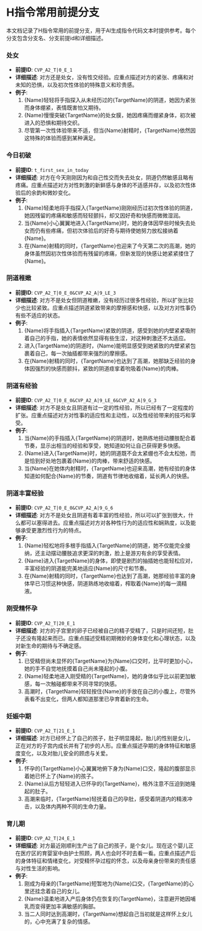 # H指令常用前提分支

本文档记录了H指令常用的前提分支，用于AI生成指令代码文本时提供参考。每个分支包含分支名、分支前提id和详细描述。

### 处女
- **前提ID**: `CVP_A2_T|0_E_1`
- **详细描述**: 对方还是处女，没有性交经验。应重点描述对方的紧张、疼痛和对未知的恐惧，以及初次性体验的特殊意义和珍贵感。
- **例子**:
  1. {Name}轻轻将手指探入从未经历过的{TargetName}的阴道，她因为紧张而身体绷紧，表情既害怕又期待。
  2. {Name}慢慢突破{TargetName}的处女膜，她因疼痛而绷紧身体，初次被进入的恐惧和期待交织。
  3. 尽管第一次性体验带来不适，但当{Name}射精时，{TargetName}依然因这特殊的体验而感到某种满足。

### 今日初破
- **前提ID**: `t_first_sex_in_today`
- **详细描述**: 对方在今天刚刚因为和自己性交而失去处女，阴道仍然敏感且略有疼痛。应重点描述对方对性刺激的新鲜感与身体的不适感并存，以及初次性体验后的余韵和微妙变化。
- **例子**:
  1. {Name}轻柔地将手指探入{TargetName}刚刚经历过初次性体验的阴道，她因残留的疼痛和敏感而轻轻颤抖，却又因好奇和快感而微微湿润。
  2. 当{Name}小心翼翼地进入{TargetName}时，她的身体因早些时候失去处女而仍有些疼痛，但初次体验后的好奇与期待使她努力放松接纳着{Name}。
  3. 在{Name}射精的同时，{TargetName}也迎来了今天第二次的高潮，她的身体虽然因初次性体验而有残留的疼痛，但新发现的快感让她紧紧搂住了{Name}。

### 阴道稚嫩
- **前提ID**: `CVP_A2_T|0_E_0&CVP_A2_A|9_LE_3`
- **详细描述**: 对方不是处女但阴道稚嫩，没有经历过很多性经验，所以扩张比较少也比较紧致。应重点描述阴道紧致带来的摩擦感和快感，以及对方对性事仍有些不适应的状态。
- **例子**:
  1. {Name}将手指插入{TargetName}紧致的阴道，感受到她的内壁紧紧吸附着自己的手指，她的表情依然显得有些生涩，对这种刺激还不太适应。
  2. 进入{TargetName}的阴道时，{Name}能明显感受到她紧致的内壁紧紧包裹着自己，每一次抽插都带来强烈的摩擦感。
  3. 在{Name}射精的同时，{TargetName}也达到了高潮，她那缺乏经验的身体因强烈的快感而颤抖，紧致的阴道痉挛着吮吸着{Name}的肉棒。

### 阴道有经验
- **前提ID**: `CVP_A2_T|0_E_0&CVP_A2_A|9_LE_6&CVP_A2_A|9_G_3`
- **详细描述**: 对方不是处女且阴道有过一定的性经验，所以已经有了一定程度的扩张。应重点描述对方对性事的适应性和主动性，以及性经验带来的技巧和享受。
- **例子**:
  1. 当{Name}的手指插入{TargetName}的阴道时，她熟练地扭动腰肢配合着节奏，显示出相当的经验和享受，她知道如何让自己获得更多快感。
  2. {Name}进入{TargetName}时，她的阴道既不会太紧绷也不会太松弛，而是恰到好处地包裹着{Name}的肉棒，带来舒适的快感。
  3. 当{Name}在她体内射精时，{TargetName}也迎来高潮，她有经验的身体知道如何配合{Name}的节奏，阴道有节律地收缩着，延长两人的快感。

### 阴道丰富经验
- **前提ID**: `CVP_A2_T|0_E_0&CVP_A2_A|9_G_6`
- **详细描述**: 对方不是处女且阴道有着丰富的性经验，所以可以扩张到很大，什么都可以塞得进去。应重点描述对方对各种性行为的适应性和娴熟度，以及能够承受更激烈性行为的特点。
- **例子**:
  1. {Name}轻松地将多根手指插入{TargetName}的阴道，她不仅能完全接纳，还主动摆动腰肢追求更深的刺激，脸上是游刃有余的享受表情。
  2. {Name}进入{TargetName}的身体，即使是剧烈的抽插她也能轻松应对，丰富经验的阴道能完美地适应{Name}的尺寸和节奏。
  3. 在{Name}射精的同时，{TargetName}也达到了高潮，她那经验丰富的身体早已习惯这种快感，阴道熟练地收缩着，榨取着{Name}的每一滴精液。

### 刚受精怀孕
- **前提ID**: `CVP_A2_T|20_E_1`
- **详细描述**: 对方的子宫里的卵子已经被自己的精子受精了，只是时间还短，肚子还没有隆起来而已。应重点描述受精初期微妙的身体变化和心理状态，以及对新生命的期待与不确定感。
- **例子**:
  1. 已受精但尚未显怀的{TargetName}为{Name}口交时，比平时更加小心，她的手不自觉地抚摸着自己尚未隆起的小腹。
  2. {Name}轻柔地进入刚受精的{TargetName}，她的身体似乎比以前更加敏感，每一次触碰都带来不同寻常的快感。
  3. 高潮时，{TargetName}轻轻按住{Name}的手放在自己的小腹上，尽管外表看不出变化，但两人都知道那里已孕育着新的生命。

### 妊娠中期
- **前提ID**: `CVP_A2_T|21_E_1`
- **详细描述**: 对方已经怀上了自己的孩子，肚子明显隆起，胎儿的性别是女儿，正在对方的子宫内成长并有了初步的人形。应重点描述孕期的身体特征和敏感度变化，以及对胎儿安全的顾虑与关爱。
- **例子**:
  1. 怀孕的{TargetName}小心翼翼地俯下身为{Name}口交，隆起的腹部显示着她已怀上了{Name}的孩子。
  2. {Name}从后方轻轻进入已怀孕的{TargetName}，格外注意不压迫到她隆起的肚子。
  3. 高潮来临时，{TargetName}轻抚着自己的孕肚，感受着阴道内的精液冲击，以及体内两种不同的生命力量。

### 育儿期
- **前提ID**: `CVP_A2_T|24_E_1`
- **详细描述**: 对方最近刚顺利生产出了自己的孩子，是个女儿。现在这个婴儿正在医疗区的育婴室中由护士照顾，两人也会时不时去看一看。应重点描述产后的身体特征和情绪变化，对受精怀孕过程的怀念，以及母亲身份带来的责任感与对性生活的影响。
- **例子**:
  1. 刚成为母亲的{TargetName}短暂地为{Name}口交，{TargetName}的心里还挂念着自己的女儿。
  2. {Name}温柔地进入产后身体仍在恢复的{TargetName}，注意避开她因哺乳而变得更加丰满敏感的胸部。
  3. 当二人同时达到高潮时，{TargetName}想起自己当初就是这样怀上女儿的，心中充满了复杂的情感。
